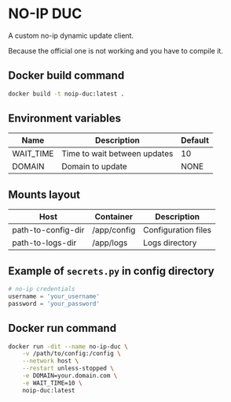 # NO-IP DUC
A custom no-ip dynamic update client.

Because the official one is not working and you have to compile it.

## Docker build command
```bash
docker build -t noip-duc:latest .
```

## Environment variables
| Name | Description | Default |
| --- | --- | --- |
| WAIT_TIME | Time to wait between updates | 10 |
| DOMAIN | Domain to update | NONE |


## Mounts layout
| Host | Container | Description |
| --- | --- | --- |
| path-to-config-dir | /app/config | Configuration files |
| path-to-logs-dir | /app/logs | Logs directory |

## Example of `secrets.py` in config directory
```python
# no-ip credentials
username = 'your_username'
password = 'your_password'
```

## Docker run command
```bash
docker run -dit --name no-ip-duc \
    -v /path/to/config:/config \
    --network host \
    --restart unless-stopped \
    -e DOMAIN=your.domain.com \
    -e WAIT_TIME=10 \
    noip-duc:latest
```

